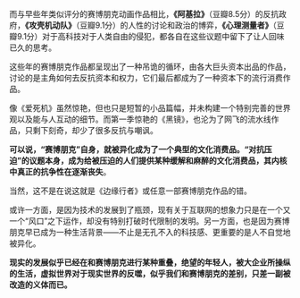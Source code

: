 而与早些年类似评分的赛博朋克动画作品相比，**《阿基拉》**（豆瓣8.5分）的反抗政府，**《攻壳机动队》**（豆瓣9.1分）的人性的讨论和政治的博弈，**《心理测量者》**（豆瓣9.1分）对于高科技对于人类自由的侵犯，都各自在这些议题中留下了让人回味已久的思考。

这些年的赛博朋克作品都呈现出了一种吊诡的循环，由各大巨头资本出品的作品，讨论的是主角如何去反抗资本和权力，它们最后都成为了一种资本下的流行消费作品。


像《爱死机》虽然惊艳，但也只是短暂的小品篇幅，并未构建一个特别完善的世界观以及能与人互动的细节。而第一季惊艳的《黑镜》，也沦为了网飞的流水线作品，只剩下刻奇，却少了很多反抗与嘲讽。


**可以说，“赛博朋克”自身，就被异化成为了一个典型的文化消费品。“对抗压迫”的议题本身，成为给被压迫的人们提供某种缓解和麻醉的文化消费品，其内核中真正的抗争性在逐渐丧失**。

当然，这不是在说这就是《边缘行者》或任意一部赛博朋克作品的错。


或许一方面，是因为技术的发展到了瓶颈，现有关于互联网的想象力只是在一个又一个“风口”之下运作，却没有特别打破时代限制的发明。另一方面，也是因为赛博朋克早已成为一种生活背景——不止是无孔不入的科技感、更重要的是人不自觉地被异化。

**现实的发展似乎已经在和赛博朋克进行某种重叠，绝望的年轻人，被大企业所操纵的生活，虚拟世界对于现实世界的反噬，似乎我们和赛博朋克的差别，只差一副被改造的义体而已。**
